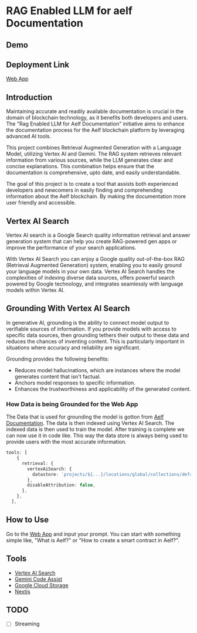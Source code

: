 # RAG Enabled LLM for aelf Documentation

## Demo

## Deployment Link
[Web App](https://aelf.mooo.com/)

## Introduction

Maintaining accurate and readily available documentation is crucial in the domain of blockchain technology, as it benefits both developers and users. The "Rag Enabled LLM for Aelf Documentation" initiative aims to enhance the documentation process for the Aelf blockchain platform by leveraging advanced AI tools.

This project combines Retrieval Augmented Generation with a Language Model, utilizing Vertex AI and Gemini. The RAG system retrieves relevant information from various sources, while the LLM generates clear and concise explanations. This combination helps ensure that the documentation is comprehensive, upto date, and easily understandable.

The goal of this project is to create a tool that assists both experienced developers and newcomers in easily finding and comprehending information about the Aelf blockchain. By making the documentation more user friendly and accessible.

## Vertex AI Search

Vertex AI search is a Google Search quality information retrieval and answer generation system that can help you create RAG-powered gen apps or improve the performance of your search applications.

With Vertex AI Search you can enjoy a Google quality out-of-the-box RAG (Retrieval Augmented Generation) system, enabling you to easily ground your language models in your own data. Vertex AI Search handles the complexities of indexing diverse data sources, offers powerful search powered by Google technology, and integrates seamlessly with language models within Vertex AI.

## Grounding With Vertex AI Search

In generative AI, grounding is the ability to connect model output to verifiable sources of information. If you provide models with access to specific data sources, then grounding tethers their output to these data and reduces the chances of inventing content. This is particularly important in situations where accuracy and reliability are significant.

Grounding provides the following benefits:

- Reduces model hallucinations, which are instances where the model generates content that isn't factual.
- Anchors model responses to specific information.
- Enhances the trustworthiness and applicability of the generated content.

### How Data is being Grounded for the Web App

The Data that is used for grounding the model is gotton from [Aelf Documentation](https://github.com/AElfProject/aelf-docs/tree/develop/docs). The data is then indexed using Vertex AI Search.
The indexed data is then used to train the model. After training is complete we can now use it in code like. This way the data store is
always being used to provide users with the most accurate information.

```typescript
tools: [
    {
      retrieval: {
        vertexAiSearch: {
          datastore: `projects/${...}/locations/global/collections/default_collection/dataStores/${...}`,
        },
        disableAttribution: false,
      },
    },
  ],
```
## How to Use

Go to the [Web App](https://aelf.mooo.com/) and input your prompt. You can start with something simple like, "What is Aelf?" or "How to create a smart contract in Aelf?".

## Tools
- [Vertex AI Search](https://cloud.google.com/enterprise-search?hl=en#build-google-quality-search-for-your-own-data-in-hours-not-months)
- [Gemini Code Assist](https://cloud.google.com/products/gemini/code-assist?hl=en)
- [Google Cloud Storage](https://cloud.google.com/storage?hl=en)
- [Nextjs](https://nextjs.org/)

## TODO
- [ ] Streaming
